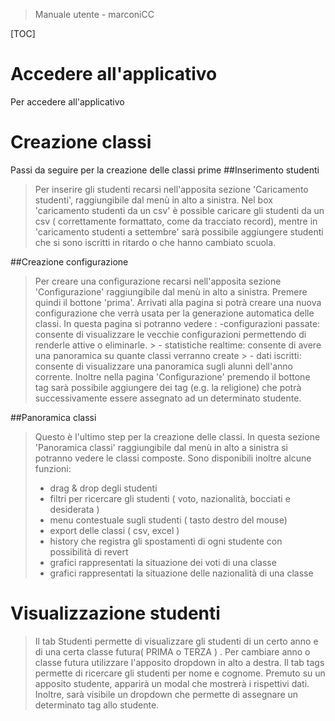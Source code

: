 


> Manuale utente - marconiCC

[TOC]
# Accedere all'applicativo
Per accedere all'applicativo 

# Creazione classi
Passi da seguire per la creazione delle classi prime
##Inserimento studenti
> Per inserire gli studenti recarsi nell'apposita sezione 'Caricamento studenti', raggiungibile dal menù in alto a sinistra. Nel box 'caricamento studenti da un csv' è possible caricare gli studenti da un csv ( correttamente formattato, come da tracciato record), mentre in 'caricamento studenti a settembre' sarà possibile aggiungere studenti che si sono iscritti in ritardo o che hanno cambiato scuola.

##Creazione configurazione
>Per creare una configurazione recarsi nell'apposita sezione 'Configurazione' raggiungibile dal menù in alto a sinistra. Premere quindi il bottone 'prima'. Arrivati alla pagina si potrà creare una nuova configurazione che verrà usata per la generazione automatica delle classi. 
>In questa pagina si potranno vedere :
-configurazioni passate: consente di visualizzare le vecchie configurazioni permettendo di renderle attive o eliminarle.
	> - statistiche realtime: consente di avere una panoramica su quante classi verranno create
	> - dati iscritti: consente di visualizzare una panoramica sugli alunni dell'anno corrente.
Inoltre nella pagina 'Configurazione' premendo il bottone tag sarà possibile aggiungere dei tag (e.g. la religione) che potrà successivamente essere assegnato ad un determinato studente.

##Panoramica classi
>Questo è l'ultimo step per la creazione delle classi. In questa sezione 'Panoramica classi' raggiungibile dal menù in alto a sinistra si potranno vedere le classi composte.
>Sono disponibili inoltre alcune funzioni:
>- drag & drop degli studenti
>- filtri per ricercare gli studenti ( voto, nazionalità, bocciati e desiderata )
> - menu contestuale sugli studenti ( tasto destro del mouse)
> - export delle classi ( csv, excel )
> - history che registra gli spostamenti di ogni studente con possibilità di revert
> - grafici rappresentati la situazione dei voti di una classe
> - grafici rappresentati la situazione delle nazionalità di una classe

# Visualizzazione studenti
> Il tab Studenti permette di visualizzare gli studenti di un certo anno e di una certa classe futura( PRIMA o  TERZA ) . Per cambiare anno o classe futura utilizzare l'apposito dropdown in alto a destra.
> Il tab tags permette di ricercare gli studenti per nome e cognome. Premuto su un apposito studente, apparirà un modal che mostrerà i rispettivi dati. Inoltre, sarà visibile un dropdown che permette di assegnare un determinato tag allo studente.


	